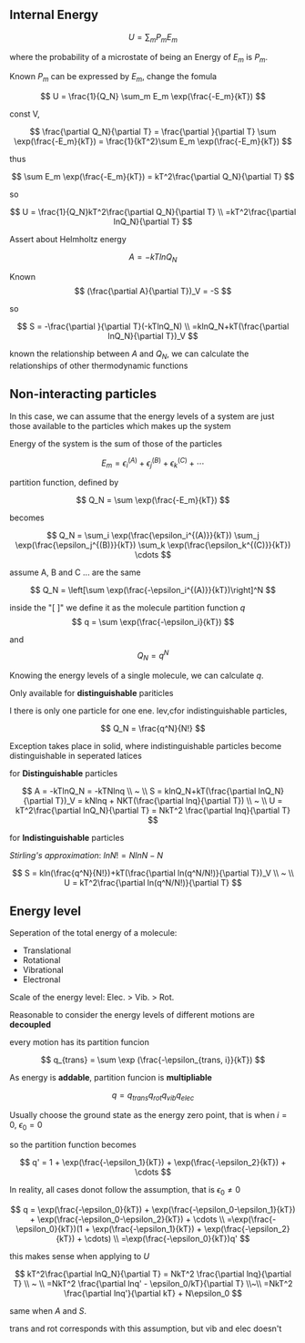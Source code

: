 ## Internal Energy

$$
U = \sum_m P_m E_m
$$

where the probability of a microstate of being an Energy of $E_m$ is $P_m$.

Known $P_m$ can be expressed by $E_m$, change the fomula

$$
U = \frac{1}{Q_N} \sum_m E_m \exp(\frac{-E_m}{kT})
$$

const V, 

$$
\frac{\partial Q_N}{\partial T} = \frac{\partial }{\partial T} \sum \exp(\frac{-E_m}{kT}) = \frac{1}{kT^2}\sum E_m \exp(\frac{-E_m}{kT})
$$

thus

$$
\sum E_m \exp(\frac{-E_m}{kT}) = kT^2\frac{\partial Q_N}{\partial T}
$$

so

$$
U = \frac{1}{Q_N}kT^2\frac{\partial Q_N}{\partial T} \\
=kT^2\frac{\partial lnQ_N}{\partial T}
$$

Assert about Helmholtz energy

$$
A = -kTlnQ_N
$$


Known
$$
(\frac{\partial A}{\partial T})_V = -S
$$

so

$$
S = -\frac{\partial }{\partial T}(-kTlnQ_N) \\
=klnQ_N+kT(\frac{\partial lnQ_N}{\partial T})_V
$$

known the relationship between $A$ and $Q_N$, we can calculate the relationships of other thermodynamic functions

## Non-interacting particles

In this case, we can assume that the energy levels of a system are just those available to the particles which makes up the system

Energy of the system is the sum of those of the particles

$$
E_m = \epsilon_i^{(A)} + \epsilon_j^{(B)} +\epsilon_k^{(C)} + \cdots
$$

partition function, defined by

$$
Q_N = \sum \exp(\frac{-E_m}{kT})
$$

becomes

$$
Q_N = \sum_i \exp(\frac{\epsilon_i^{(A)}}{kT})
      \sum_j \exp(\frac{\epsilon_j^{(B)}}{kT})
      \sum_k \exp(\frac{\epsilon_k^{(C)}}{kT})
      \cdots
$$

assume A, B and C ... are the same 

$$
Q_N = \left[\sum \exp(\frac{-\epsilon_i^{(A)}}{kT})\right]^N
$$

inside the "[ ]" we define it as the molecule partition function $q$
$$
q = \sum \exp(\frac{-\epsilon_i}{kT})
$$

and 
$$
Q_N = q^N
$$

Knowing the energy levels of a single molecule, we can calculate $q$.

Only available for **distinguishable** pariticles

I there is only one particle for one ene. lev,cfor indistinguishable particles,

$$
Q_N = \frac{q^N}{N!}
$$

Exception takes place in solid, where indistinguishable particles become distinguishable in seperated latices

for **Distinguishable** particles

$$
A = -kTlnQ_N = -kTNlnq \\ ~ \\
S = klnQ_N+kT(\frac{\partial lnQ_N}{\partial T})_V = kNlnq + NKT(\frac{\partial lnq}{\partial T}) \\ ~ \\
U = kT^2\frac{\partial lnQ_N}{\partial T} = NkT^2 \frac{\partial lnq}{\partial T}
$$

for **Indistinguishable** particles

*Stirling's approximation*: $lnN! = NlnN-N$

$$
S = kln(\frac{q^N}{N!})+kT(\frac{\partial ln(q^N/N!)}{\partial T})_V \\ ~ \\
U = kT^2\frac{\partial ln(q^N/N!)}{\partial T}
$$

## Energy level

Seperation of the total energy of a molecule:
- Translational
- Rotational
- Vibrational
- Electronal

Scale of the energy level: Elec. > Vib. > Rot.

Reasonable to consider the energy levels of different motions are **decoupled**

every motion has its partition funcion

$$
q_{trans} = \sum \exp (\frac{-\epsilon_{trans, i}}{kT})
$$

As energy is **addable**, partition funcion is **multipliable**

$$
q = q_{trans}q_{rot}q_{vib}q_{elec}
$$

Usually choose the ground state as the energy zero point, that is when $i = 0$, $\epsilon_0 = 0$

so the partition function becomes

$$
q' = 1 + \exp(\frac{-\epsilon_1}{kT}) + \exp(\frac{-\epsilon_2}{kT}) + \cdots
$$

In reality, all cases donot follow the assumption, that is $\epsilon_0 \ne 0$

$$
q = \exp(\frac{-\epsilon_0}{kT}) + \exp(\frac{-\epsilon_0-\epsilon_1}{kT}) + \exp(\frac{-\epsilon_0-\epsilon_2}{kT}) + \cdots \\
=\exp(\frac{-\epsilon_0}{kT})(1 + \exp(\frac{-\epsilon_1}{kT}) + \exp(\frac{-\epsilon_2}{kT}) + \cdots) \\
=\exp(\frac{-\epsilon_0}{kT})q'
$$

this makes sense when applying to $U$

$$
kT^2\frac{\partial lnQ_N}{\partial T} = NkT^2 \frac{\partial lnq}{\partial T} \\ ~ \\
=NkT^2 \frac{\partial lnq' - \epsilon_0/kT}{\partial T} \\~\\
=NkT^2 \frac{\partial lnq'}{\partial kT} + N\epsilon_0
$$

same when $A$ and $S$.

trans and rot corresponds with this assumption, but vib and elec doesn't